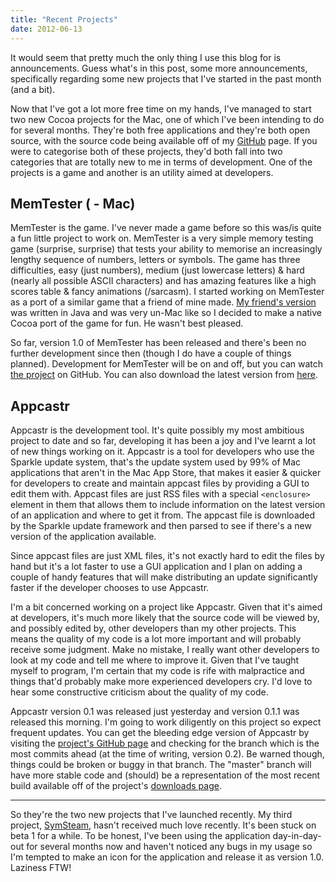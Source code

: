 ```yaml
---
title: "Recent Projects"
date: 2012-06-13
---
```


It would seem that pretty much the only thing I use this blog for is announcements. Guess what's in this post, some more announcements, specifically regarding some new projects that I've started in the past month (and a bit).

<!--more-->

Now that I've got a lot more free time on my hands, I've managed to start two new Cocoa projects for the Mac, one of which I've been intending to do for several months. They're both free applications and they're both open source, with the source code being available off of my [GitHub](https://github.com/alexjohnj) page. If you were to categorise both of these projects, they'd both fall into two categories that are totally new to me in terms of development. One of the projects is a game and another is an utility aimed at developers.

## MemTester ( - Mac)

MemTester is the game. I've never made a game before so this was/is quite a fun little project to work on. MemTester is a very simple memory testing game (surprise, surprise) that tests your ability to memorise an increasingly lengthy sequence of numbers, letters or symbols. The game has three difficulties, easy (just numbers), medium (just lowercase letters) & hard (nearly all possible ASCII characters) and has amazing features like a high scores table & fancy animations (/sarcasm). I started working on MemTester as a port of a similar game that a friend of mine made. [My friend's version](http://code.google.com/p/mem-tester) was written in Java and was very un-Mac like so I decided to make a native Cocoa port of the game for fun. He wasn't best pleased.

So far, version 1.0 of MemTester has been released and there's been no further development since then (though I do have a couple of things planned). Development for MemTester will be on and off, but you can watch [the project](https://github.com/alexjohnj/memtester-mac) on GitHub. You can also download the latest version from [here](https://github.com/alexjohnj/memtester-mac/downloads).

## Appcastr

Appcastr is the development tool. It's quite possibly my most ambitious project to date and so far, developing it has been a joy and I've learnt a lot of new things working on it. Appcastr is a tool for developers who use the Sparkle update system, that's the update system used by 99% of Mac applications that aren't in the Mac App Store, that makes it easier & quicker for developers to create and maintain appcast files by providing a GUI to edit them with. Appcast files are just RSS files with a special `<enclosure>` element in them that allows them to include information on the latest version of an application and where to get it from. The appcast file is downloaded by the Sparkle update framework and then parsed to see if there's a new version of the application available.

Since appcast files are just XML files, it's not exactly hard to edit the files by hand but it's a lot faster to use a GUI application and I plan on adding a couple of handy features that will make distributing an update significantly faster if the developer chooses to use Appcastr.

I'm a bit concerned working on a project like Appcastr. Given that it's aimed at developers, it's much more likely that the source code will be viewed by, and possibly edited by, other developers than my other projects. This means the quality of my code is a lot more important and will probably receive some judgment. Make no mistake, I really want other developers to look at my code and tell me where to improve it. Given that I've taught myself to program, I'm certain that my code is rife with malpractice and things that'd probably make more experienced developers cry. I'd love to hear some constructive criticism about the quality of my code.

Appcastr version 0.1 was released just yesterday and version 0.1.1 was released this morning. I'm going to work diligently on this project so expect frequent updates. You can get the bleeding edge version of Appcastr by visiting the [project's GitHub page](https://github.com/alexjohnj/appcastr) and checking for the branch which is the most commits ahead (at the time of writing, version 0.2). Be warned though, things could be broken or buggy in that branch. The "master" branch will have more stable code and (should) be a representation of the most recent build available off of the project's [downloads page](https://github.com/alexjohnj/appcastr/downloads).

---

So they're the two new projects that I've launched recently. My third project, [SymSteam](https://github.com/alexjohnj/symsteam), hasn't received much love recently. It's been stuck on beta 1 for a while. To be honest, I've been using the application day-in-day-out for several months now and haven't noticed any bugs in my usage so I'm tempted to make an icon for the application and release it as version 1.0. Laziness FTW!
